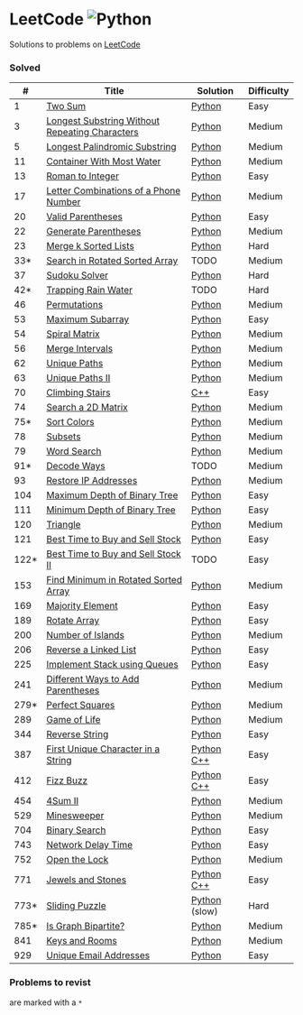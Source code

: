 # LeetCode ![Python](https://img.shields.io/badge/language-Python%20/%20C++-blue.svg)

Solutions to problems on [LeetCode](https://leetcode.com/)

### Solved

|  #  | Title           |  Solution       | Difficulty    |
|-----|---------------- | --------------- | ------------- |
1 | [Two Sum](https://leetcode.com/problems/two-sum) | [Python](./python/two-sum.py) | Easy
3 | [Longest Substring Without Repeating Characters](https://leetcode.com/problems/longest-substring-without-repeating-characters) | [Python](./python/longest-substring-without-repeating-characters.py) | Medium
5 | [Longest Palindromic Substring](https://leetcode.com/problems/longest-palindromic-substring) | [Python](./python/longest-palindromic-substring.py) | Medium
11 | [Container With Most Water](https://leetcode.com/problems/container-with-most-water) | [Python](./python/container-with-most-water.py) | Medium
13 | [Roman to Integer](https://leetcode.com/problems/roman-to-integer) | [Python](python/roman-to-integer.py) | Easy
17 | [Letter Combinations of a Phone Number](https://leetcode.com/problems/letter-combinations-of-a-phone-number) | [Python](./python/letter-combinations-of-a-phone-number.py) | Medium
20 | [Valid Parentheses](https://leetcode.com/problems/valid-parentheses) | [Python](./python/valid-parentheses.py) | Easy
22 | [Generate Parentheses](https://leetcode.com/problems/generate-parentheses) | [Python](./python/generate-parentheses) | Medium
23 | [Merge k Sorted Lists](https://leetcode.com/problems/merge-k-sorted-lists) | [Python](./python/merge-k-sorted-lists.py) | Hard
33* | [Search in Rotated Sorted Array](https://leetcode.com/problems/search-in-rotated-sorted-array) | TODO | Medium
37 | [Sudoku Solver](https://leetcode.com/problems/sudoku-solver) | [Python](./python/sudoku-solver.py) | Hard
42* | [Trapping Rain Water](https://leetcode.com/problems/trapping-rain-water) | TODO | Hard
46 | [Permutations](https://leetcode.com/problems/permutations/) | [Python](./python/permutations.py) | Medium
53 | [Maximum Subarray](https://leetcode.com/problems/maximum-subarray) | [Python](./python/maximum-subarray.py) | Easy
54 | [Spiral Matrix](https://leetcode.com/problems/spiral-matrix) | [Python](./python/spiral-matrix.py) | Medium
56 | [Merge Intervals](https://leetcode.com/problems/merge-intervals) | [Python](./python/merge-intervals.py) | Medium
62 | [Unique Paths](https://leetcode.com/problems/unique-paths) | [Python](./python/unique-paths.py) | Medium
63 | [Unique Paths II](https://leetcode.com/problems/unique-paths-ii/) | [Python](./python/unique-paths-ii.py) | Medium
70 | [Climbing Stairs](https://leetcode.com/problems/climbing-stairs) | [C++](./cpp/climbing-stairs.cc) | Easy
74 | [Search a 2D Matrix](https://leetcode.com/problems/search-a-2d-matrix) | [Python](./python/search-a-2d-matrix.py) | Medium
75* | [Sort Colors](https://leetcode.com/problems/sort-colors) | [Python](./python/sort-colors.py) | Medium
78 | [Subsets](https://leetcode.com/problems/subsets) | [Python](./python/subsets.py) | Medium
79 | [Word Search](https://leetcode.com/problems/word-search) | [Python](./python/word-search.py) | Medium
91* | [Decode Ways](https://leetcode.com/problems/decode-ways) | TODO | Medium
93 | [Restore IP Addresses](https://leetcode.com/problems/restore-ip-addresses) | [Python](./python/restore-ip-addresses.py) | Medium
104 | [Maximum Depth of Binary Tree](https://leetcode.com/problems/maximum-depth-of-binary-tree) | [Python](./python/maximum-depth-of-binary-tree.py) | Easy
111 | [Minimum Depth of Binary Tree](https://leetcode.com/problems/minimum-depth-of-binary-tree) | [Python](./python/minimum-depth-of-binary-tree.py) | Easy
120 | [Triangle](https://leetcode.com/problems/triangle) | [Python](./python/triangle.py) | Medium
121 | [Best Time to Buy and Sell Stock](https://leetcode.com/problems/best-time-to-buy-and-sell-stock) | [Python](./python/best-time-to-buy-and-sell-stock.py) | Easy
122* | [Best Time to Buy and Sell Stock II](https://leetcode.com/problems/best-time-to-buy-and-sell-stock-ii) | TODO | Easy
153 | [Find Minimum in Rotated Sorted Array](https://leetcode.com/problems/find-minimum-in-rotated-sorted-array) | [Python](./python/find-minimum-in-rotated-sorted-array.py) | Medium
169 | [Majority Element](https://leetcode.com/problems/majority-element) | [Python](./python/majority-element.py) | Easy
189 | [Rotate Array](https://leetcode.com/problems/rotate-array) | [Python](./python/rotate-array.py) | Easy
200 | [Number of Islands](https://leetcode.com/problems/number-of-islands) | [Python](./python/number-of-islands.py) | Medium
206 | [Reverse a Linked List](https://leetcode.com/problems/reverse-linked-list) | [Python](./python/reverse-linked-list.py) | Easy
225 | [Implement Stack using Queues](https://leetcode.com/problems/implement-stack-using-queues) | [Python](./python/implement-stack-using-queues.py) | Easy
241 | [Different Ways to Add Parentheses](https://leetcode.com/problems/different-ways-to-add-parentheses) | [Python](./python/different-ways-to-add-parentheses.py) | Medium
279* | [Perfect Squares](https://leetcode.com/problems/perfect-squares) | [Python](./python/perfect-squares.py) | Medium
289 | [Game of Life](https://leetcode.com/problems/game-of-life) | [Python](./python/game-of-life.py) | Medium
344 | [Reverse String](https://leetcode.com/problems/reverse-string) | [Python](./python/reverse-string.py) | Easy
387 | [First Unique Character in a String](https://leetcode.com/problems/first-unique-character-in-a-string) | [Python](./python/first-unique-character-in-a-string.py) [C++](./cpp/first-unique-character-in-a-string.cc) | Easy
412 | [Fizz Buzz](https://leetcode.com/problems/fizz-buzz) | [Python](./python/fizz-buzz.py) [C++](./cpp/fizz-buzz.cc) | Easy
454 | [4Sum II](https://leetcode.com/problems/4sum-ii) | [Python](./python/4sum-ii.py) | Medium
529 | [Minesweeper](https://leetcode.com/problems/minesweeper) | [Python](./python/minesweeper.py) | Medium
704 | [Binary Search](https://leetcode.com/problems/binary-search) | [Python](./python/binary-search.py) | Easy
743 | [Network Delay Time](https://leetcode.com/problems/network-delay-time) | [Python](./python/network-delay-time.py) | Easy
752 | [Open the Lock](https://leetcode.com/problems/open-the-lock) | [Python](./python/open-the-lock.py) | Medium
771 | [Jewels and Stones](https://leetcode.com/problems/jewels-and-stones) | [Python](./python/jewels-and-stones.py) [C++](./cpp/jewels-and-stones.cc) | Easy
773* | [Sliding Puzzle](https://leetcode.com/problems/sliding-puzzle) | [Python](./python/sliding-puzzle.py) (slow) | Hard
785* | [Is Graph Bipartite?](https://leetcode.com/problems/is-graph-bipartite) | [Python](./python/is-graph-bipartite.py) | Medium
841 | [Keys and Rooms](https://leetcode.com/problems/keys-and-rooms) | [Python](./python/keys-and-rooms.py) | Medium
929 | [Unique Email Addresses](https://leetcode.com/problems/unique-email-addresses) | [Python](./python/unique-email-addresses.py) | Easy

### Problems to revist

are marked with a `*`
